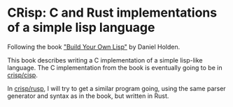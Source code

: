 # CRisp: C and Rust implementations of a simple lisp language
Following the book ["Build Your Own Lisp"](http://www.buildyourownlisp.com/) by Daniel Holden.

This book describes writing a C implementation of a simple lisp-like language. The C implementation from the book is eventually going to be in [crisp/cisp](https://github.com/medium-endian/crisp/tree/master/cisp).

In [crisp/rusp](https://github.com/medium-endian/crisp/tree/master/cisp), I will try to get a similar program going, using the same parser generator and syntax as in the book, but written in Rust.
